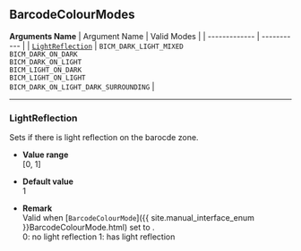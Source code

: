 ## BarcodeColourModes

 
**Arguments Name**
| Argument Name | Valid Modes |
| ------------- | ----------- |
| [`LightReflection`](#lightreflection) | `BICM_DARK_LIGHT_MIXED`<br>`BICM_DARK_ON_DARK`<br>`BICM_DARK_ON_LIGHT`<br>`BICM_LIGHT_ON_DARK`<br>`BICM_LIGHT_ON_LIGHT`<br>`BICM_DARK_ON_LIGHT_DARK_SURROUNDING` |


---

### LightReflection
Sets if there is light reflection on the barocde zone.   

- **Value range**   
   [0, 1]
   
- **Default value**   
   1   
 
- **Remark**   
   Valid when [`BarcodeColourMode`]({{ site.manual_interface_enum }}BarcodeColourMode.html) set to .  
   0: no light reflection
   1: has light reflection
   
&nbsp; 

